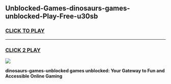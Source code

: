 
## Unblocked-Games-dinosaurs-games-unblocked-Play-Free-u30sb
<h3>
<a href="https://premium76.site?title=dinosaurs-games-unblocked&ref=10A">CLICK TO PLAY</a></h3>
<hr>

<h3>
<a href="https://premium76.site?title=dinosaurs-games-unblocked&ref=10A">CLICK 2 PLAY</a>
  
</h3>

<a href="https://premium76.site?title=dinosaurs-games-unblocked&ref=10A"><img src="https://clearcache.store/games.png"></a>


**dinosaurs-games-unblocked games unblocked: Your Gateway to Fun and Accessible Online Gaming**
